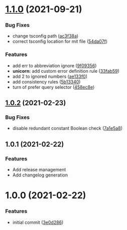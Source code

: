 # [1.1.0](https://github.com/anantoghosh/eslint-config-good-code/compare/v1.0.2...v1.1.0) (2021-09-21)


### Bug Fixes

* change tsconfig path ([ac3f38a](https://github.com/anantoghosh/eslint-config-good-code/commit/ac3f38a655e0e2339248c01e76baa89a3b0f241c))
* correct tsconfig location for mit file ([54da07f](https://github.com/anantoghosh/eslint-config-good-code/commit/54da07f673571fda701bcd2f14eae2d45dab107a))


### Features

* add err to abbreviation ignore ([9f09356](https://github.com/anantoghosh/eslint-config-good-code/commit/9f09356517945997905387225e0a414b3cf7e7ee))
* **unicorn:** add custom error definition rule ([33fab59](https://github.com/anantoghosh/eslint-config-good-code/commit/33fab599e520c8bd8d5ae2c3664eb9c8d7c62bcc))
* add 2 to ignored numbers ([ae133f0](https://github.com/anantoghosh/eslint-config-good-code/commit/ae133f0f8e2f2f81ee9cee4047e941e32e9a0e76))
* add consistency rules ([5b13340](https://github.com/anantoghosh/eslint-config-good-code/commit/5b13340f218f32c57112a11ac13e7f441a1b896b))
* turn of prefer query selector ([458ec8e](https://github.com/anantoghosh/eslint-config-good-code/commit/458ec8e4265c2743353a3f3c5379bf9023626653))



## [1.0.2](https://github.com/anantoghosh/eslint-config-good-code/compare/v1.0.1...v1.0.2) (2021-02-23)


### Bug Fixes

* disable redundant constant Boolean check ([7a1e5a8](https://github.com/anantoghosh/eslint-config-good-code/commit/7a1e5a8cc0bd50f1e9ea9b727a6004967659c8d1))



## 1.0.1 (2021-02-22)


### Features

* Add release management
* Add changelog generation



# 1.0.0 (2021-02-22)


### Features

* initial commit ([3e0d286](https://github.com/anantoghosh/eslint-config-good-code/commit/3e0d28609bc396aa73068f8db5c13f5d222b3c44))



